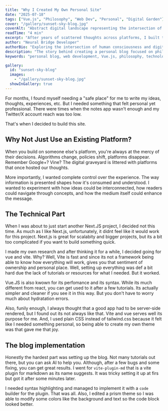 ```yaml
---
title: "Why I Created My Own Personal Site"
date: "2025-07-18"
tags: ["Vue.js", "Philosophy", "Web Dev", "Personal", "Digital Garden"]
cover: "/gallery/sunset-sky-blog.jpg"
coverAlt: "Abstract digital landscape representing the intersection of human consciousness and technology"
readTime: "4 min"
excerpt: "After years of scattered thoughts across platforms, I built this site to explore the intersection of human consciousness and digital architecture—a space where philosophy meets code."
author: "Neural Bridge Developer"
authorBio: "Exploring the intersection of human consciousness and digital architecture. Building bridges between the physical and digital worlds."
description: "The story behind creating a personal blog focused on philosophy, technology, and the human experience in our digital age."
keywords: "personal blog, web development, Vue.js, philosophy, technology, digital garden, consciousness"

gallery:
  id: "sunset-sky-blog"
  images:
    - "/gallery/sunset-sky-blog.jpg"
  showInGallery: true
---
```


For months, I found myself needing a "safe place" for me to write my ideas, thoughts, experiences, etc. But I needed something that felt personal yet professional. There were times when the notes app wasn't enough and my Twitter/X account reach was too low.

That's when I decided to build this site.

## Why Not Just Use an Existing Platform?

When you build on someone else's platform, you're always at the mercy of their decisions. Algorithms change, policies shift, platforms disappear. Remember Google+? Vine? The digital graveyard is littered with platforms that once hosted our thoughts.

More importantly, I wanted complete control over the experience. The way information is presented shapes how it's consumed and understood. I wanted to experiment with how ideas could be interconnected, how readers could navigate through concepts, and how the medium itself could enhance the message.

## The Technical Part

When I was about to just start another Next.JS project, I decided not this time. As much as I like Next.js, unfortunately, it didnt feel like it would work for this project. Next.js is great for scalabity and bigger projects, but its a bit too complicated if you want to build something quick.

I made my own research and after thinking it for a while, I decided going for vue and vite. Why? Well, Vite is fast and since its not a framework being able to know how everything will work, gives you that sentiment of ownership and personal place. Well, setting up everything was def a bit hard due the lack of tutorials or resources for what I needed. But it worked.

Vue.JS is also kwown for its perfomance and its syntax. While its much different from react, you can get used to it after a few tutorials. Its actually simpler and cleaner if you see it in this way. But you don't have to worry much about hydratation errors.

Also, funily enough, I always thought that a good app had to be server-side rendered, but I found out its not always like that. Vite and vue serves well its purpose for me. And, I used plain CSS instead of tailwind.css because it felt like I needed something personal, so being able to create my own theme was that gave me that joy.

## The blog implementation

Honestly the hardest part was setting up the blog. Not many tutorials out there, but you can ask AI to help you.
Although, after a few bugs and some fixing, you can get great results. I went for `vite-plugin-md` that is a vite plugin for markdown as its name suggests. It was tricky setting it up at firs but got it after some minutes later.

I needed syntax highlighting and managed to implement it with a `code` builder for the plugin. That was all. Also, I edited a prism theme so I was able to modify some colors like the background and text so the code block looked better.
